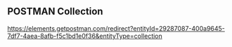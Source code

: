 ## POSTMAN Collection

https://elements.getpostman.com/redirect?entityId=29287087-400a9645-7df7-4aea-8afb-f5c1bd1e0f36&entityType=collection
